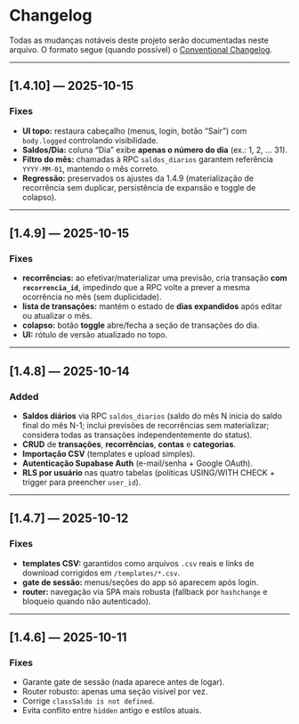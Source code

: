 # Changelog
Todas as mudanças notáveis deste projeto serão documentadas neste arquivo.
O formato segue (quando possível) o [Conventional Changelog](https://www.conventionalcommits.org/).

---

## [1.4.10] — 2025-10-15
### Fixes
- **UI topo:** restaura cabeçalho (menus, login, botão “Sair”) com `body.logged` controlando visibilidade.
- **Saldos/Dia:** coluna “Dia” exibe **apenas o número do dia** (ex.: 1, 2, ... 31).
- **Filtro do mês:** chamadas à RPC `saldos_diarios` garantem referência `YYYY-MM-01`, mantendo o mês correto.
- **Regressão:** preservados os ajustes da 1.4.9 (materialização de recorrência sem duplicar, persistência de expansão e toggle de colapso).

---

## [1.4.9] — 2025-10-15
### Fixes
- **recorrências:** ao efetivar/materializar uma previsão, cria transação **com `recorrencia_id`**, impedindo que a RPC volte a prever a mesma ocorrência no mês (sem duplicidade).
- **lista de transações:** mantém o estado de **dias expandidos** após editar ou atualizar o mês.
- **colapso:** botão **toggle** abre/fecha a seção de transações do dia.
- **UI:** rótulo de versão atualizado no topo.

---

## [1.4.8] — 2025-10-14
### Added
- **Saldos diários** via RPC `saldos_diarios` (saldo do mês N inicia do saldo final do mês N-1; inclui previsões de recorrências sem materializar; considera todas as transações independentemente do status).
- **CRUD** de **transações**, **recorrências**, **contas** e **categorias**.
- **Importação CSV** (templates e upload simples).
- **Autenticação Supabase Auth** (e-mail/senha + Google OAuth).
- **RLS por usuário** nas quatro tabelas (políticas USING/WITH CHECK + trigger para preencher `user_id`).

---

## [1.4.7] — 2025-10-12
### Fixes
- **templates CSV:** garantidos como arquivos `.csv` reais e links de download corrigidos em `/templates/*.csv`.
- **gate de sessão:** menus/seções do app só aparecem após login.
- **router:** navegação via SPA mais robusta (fallback por `hashchange` e bloqueio quando não autenticado).

---

## [1.4.6] — 2025-10-11
### Fixes
- Garante gate de sessão (nada aparece antes de logar).
- Router robusto: apenas uma seção visível por vez.
- Corrige `classSaldo is not defined`.
- Evita conflito entre `hidden` antigo e estilos atuais.
